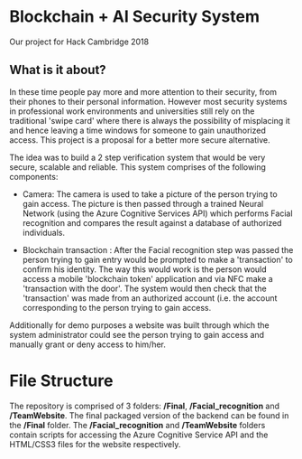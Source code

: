 # Blockchain + AI Security System
Our project for Hack Cambridge 2018

## What is it about?
In these time people pay more and more attention to their security, from their phones to their personal information. However most security systems in professional work environments and universities still rely on the traditional 'swipe card' where there is always the possibility of misplacing it and hence leaving a time windows for someone to gain unauthorized access. This project is a proposal for a better more secure alternative. 

The idea was to build a 2 step verification system that would be very secure, scalable and reliable. This system comprises of the following components:
* Camera: The camera is used to take a picture of the person trying to gain access. The picture is then passed through a trained Neural Network (using the Azure Cognitive Services API) which performs Facial recognition and compares the result against a database of authorized individuals. 

* Blockchain transaction : After the Facial recognition step was passed the person trying to gain entry would be prompted to make a 'transaction' to confirm his identity. The way this would work is the person would access a mobile 'blockchain token' application and via NFC make a 'transaction with the door'. The system would then check that the 'transaction' was made from an authorized account (i.e. the account corresponding to the person trying to gain access.

Additionally for demo purposes a website was built through which the system administrator could see the person trying to gain access and manually grant or deny access to him/her. 

# File Structure
The repository is comprised of 3 folders: **/Final**, **/Facial_recognition** and **/TeamWebsite**. The final packaged version of the backend can be found in the **/Final** folder. The **/Facial_recognition** and **/TeamWebsite** folders contain scripts for accessing the Azure Cognitive Service API and the HTML/CSS3 files for the website respectively. 

